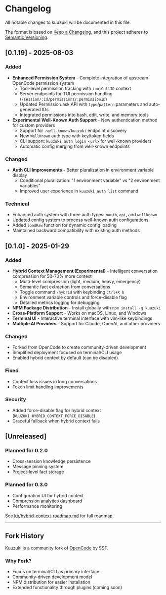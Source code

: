 # Changelog

All notable changes to kuuzuki will be documented in this file.

The format is based on [Keep a Changelog](https://keepachangelog.com/en/1.0.0/),
and this project adheres to [Semantic Versioning](https://semver.org/spec/v2.0.0.html).

## [0.1.19] - 2025-08-03

### Added

- **Enhanced Permission System** - Complete integration of upstream OpenCode permission system
  - Tool-level permission tracking with `toolCallID` context
  - Server endpoints for TUI permission handling (`/session/:id/permissions/:permissionID`)
  - Updated Permission.ask API with `type`/`pattern` parameters and auto-generated IDs
  - Integrated permissions into bash, edit, write, and memory tools
- **Experimental Well-Known Auth Support** - New authentication method for custom providers
  - Support for `.well-known/kuuzuki` endpoint discovery
  - New `WellKnown` auth type with key/token fields
  - CLI support: `kuuzuki auth login <url>` for well-known providers
  - Automatic config merging from well-known endpoints

### Changed

- **Auth CLI Improvements** - Better pluralization in environment variable display
  - Conditional pluralization: "1 environment variable" vs "2 environment variables"
  - Improved user experience in `kuuzuki auth list` command

### Technical

- Enhanced auth system with three auth types: `oauth`, `api`, and `wellknown`
- Updated config system to process well-known auth configurations
- Added `loadRaw` function for dynamic config loading
- Maintained backward compatibility with existing auth methods

## [0.1.0] - 2025-01-29

### Added

- **Hybrid Context Management (Experimental)** - Intelligent conversation compression for 50-70% more context
  - Multi-level compression (light, medium, heavy, emergency)
  - Semantic fact extraction from conversations
  - Toggle command `/hybrid` with keybinding `Ctrl+X b`
  - Environment variable controls and force-disable flag
  - Detailed metrics logging for debugging
- **NPM Package Distribution** - Install globally with `npm install -g kuuzuki`
- **Cross-Platform Support** - Works on macOS, Linux, and Windows
- **Terminal UI** - Interactive terminal interface with vim-like keybindings
- **Multiple AI Providers** - Support for Claude, OpenAI, and other providers

### Changed

- Forked from OpenCode to create community-driven development
- Simplified deployment focused on terminal/CLI usage
- Enabled hybrid context by default (can be disabled)

### Fixed

- Context loss issues in long conversations
- Token limit handling improvements

### Security

- Added force-disable flag for hybrid context (`KUUZUKI_HYBRID_CONTEXT_FORCE_DISABLE`)
- Graceful fallback when hybrid context fails

## [Unreleased]

### Planned for 0.2.0

- Cross-session knowledge persistence
- Message pinning system
- Project-level fact storage

### Planned for 0.3.0

- Configuration UI for hybrid context
- Compression analytics dashboard
- Performance monitoring

See [kb/hybrid-context-roadmap.md](kb/hybrid-context-roadmap.md) for full roadmap.

---

## Fork History

Kuuzuki is a community fork of [OpenCode](https://github.com/sst/opencode) by SST.

### Why Fork?

- Focus on terminal/CLI as primary interface
- Community-driven development model
- NPM distribution for easier installation
- Extended functionality through plugins (coming soon)
